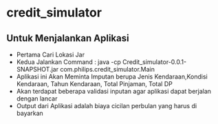 # credit_simulator

## Untuk Menjalankan Aplikasi 

- Pertama Cari Lokasi Jar
- Kedua Jalankan Command : java -cp Credit_simulator-0.0.1-SNAPSHOT.jar com.philips.credit_simulator.Main
- Aplikasi ini Akan Meminta Imputan berupa Jenis Kendaraan,Kondisi Kendaraan, Tahun Kendaraan, Total Pinjaman, Total DP
- Akan terdapat beberapa validasi inputan agar aplikasi dapat berjalan dengan lancar
- Output dari Aplikasi adalah biaya cicilan perbulan yang harus di bayarkan
